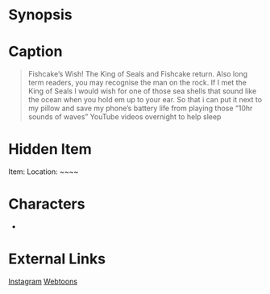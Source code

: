 # Synopsis


# Caption
> Fishcake’s Wish! The King of Seals and Fishcake return. Also long term readers, you may recognise the man on the rock. If I met the King of Seals I would wish for one of those sea shells that sound like the ocean when you hold em up to your ear. So that i can put it next to my pillow and save my phone’s battery life from playing those “10hr sounds of waves” YouTube videos overnight to help sleep

# Hidden Item
Item: 
Location: ~~~~

# Characters
* 

# External Links
[Instagram]()
[Webtoons](https://www.webtoons.com/en/challenge/twistwood-tales/104-fishcakes-wish/viewer?title_no=344740&episode_no=113)